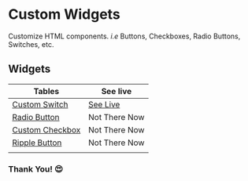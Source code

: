# Custom Widgets

Customize HTML components. _i.e_ Buttons, Checkboxes, Radio Buttons, Switches, etc.

## Widgets

| Tables                      | See live                |
| --------------------------- | ----------------------- |
| [Custom Switch][switch]     | [See Live][switch-live] |
| [Radio Button][radio]       | Not There Now           |
| [Custom Checkbox][checkbox] | Not There Now           |
| [Ripple Button][ripple-btn] | Not There Now           |
|                             |                         |

### **Thank You!** 😍

[switch]: https://github.com/hicodersofficial/custom-html-css-js-widgets/tree/main/switch
[switch-live]: https://codepen.io/hicoders/pen/GRyVjVy
[radio]: https://github.com/hicodersofficial/custom-html-css-js-widgets/tree/main/radio
[checkbox]: https://github.com/hicodersofficial/custom-html-css-js-widgets/tree/main/checkbox
[ripple-btn]: https://github.com/hicodersofficial/custom-html-css-js-widgets/tree/main/ripple-button
